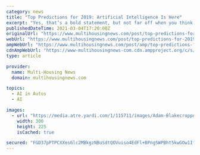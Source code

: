 ```yaml
---
category: news
title: "Top Predictions for 2019: Artificial Intelligence Is Here"
excerpt: "Yes, that’s a bold statement, but not far off when you think about the advances in technology with AI as its foundation, including: self-driving cars, AI that sounds like a human and insurance ..."
publishedDateTime: 2021-03-04T17:20:00Z
originalUrl: "https://www.multihousingnews.com/post/top-predictions-for-2019-artificial-intelligence-is-here/"
webUrl: "https://www.multihousingnews.com/post/top-predictions-for-2019-artificial-intelligence-is-here/"
ampWebUrl: "https://www.multihousingnews.com/post/amp/top-predictions-for-2019-artificial-intelligence-is-here/"
cdnAmpWebUrl: "https://www-multihousingnews-com.cdn.ampproject.org/c/s/www.multihousingnews.com/post/amp/top-predictions-for-2019-artificial-intelligence-is-here/"
type: article

provider:
  name: Multi-Housing News
  domain: multihousingnews.com

topics:
  - AI in Autos
  - AI

images:
  - url: "https://media.atre.yardi.com/1/115711/images/Adam-Blakecropped.jpg?w=300&h=225"
    width: 300
    height: 225
    isCached: true

secured: "FGD37pPTPCXXes6lc2MBkgzNBuSdtQOVuiso4EdFl+BPngSWPBht5kwGOw1IfJC34GHFrEdRaneZ3iQJZsRnhdPnwI49DCEFSsfS851MOf8NY35zFrbZims5rUdBk+EeUZB/2zHcLBAvZxiTuH700xzbeUPrHbTvobHVconQ25V+Xav4kNcuXlIltTbu2KQgLflWiKtCzezTzh9kdCYwovFvfUGIbisX5lWgAifuVF5+WfhO7E8sdAzO3slaJ85WxU8kse0l90jL8QQscnlC9pSYIOhMymPCHoLir6uVOdJwegCmOJi4EARaTHCb77iK/t3l8gKjxTNVuypritzfExV59RELLfO/zNMzcSox5mM=;/2SuY4vihMBdQMTEJ9XoWg=="
---
```


